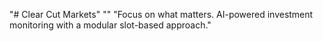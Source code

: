 "# Clear Cut Markets" 
"" 
"Focus on what matters. AI-powered investment monitoring with a modular slot-based approach." 
